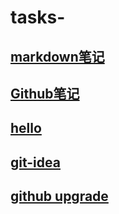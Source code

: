 # tasks-
## [markdown笔记](https://githubfast.com/rem-auto/tasks-/blob/main/markdown.md)
## [Github笔记](https://githubfast.com/rem-auto/tasks-/blob/main/GitHub.md)
## [hello](https://githubfast.com/rem-auto/tasks-/blob/main/hello.md)
## [git-idea](https://githubfast.com/rem-auto/tasks-/tree/main/git%20idea)
## [github upgrade](https://githubfast.com/rem-auto/tasks-/blob/main/github%20upgrade.md)
